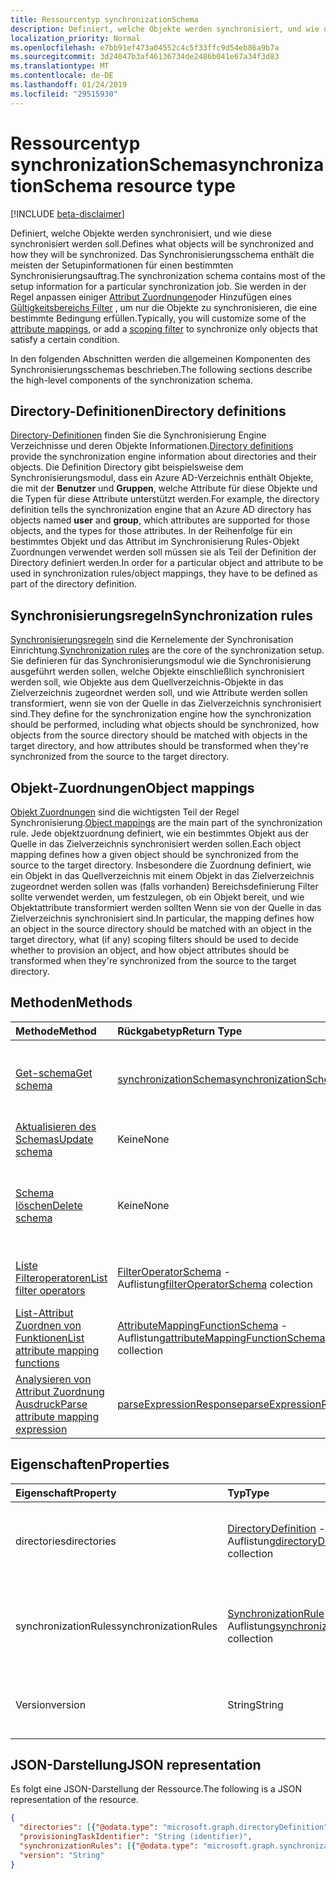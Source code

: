 ```yaml
---
title: Ressourcentyp synchronizationSchema
description: Definiert, welche Objekte werden synchronisiert, und wie diese synchronisiert werden soll. Das Synchronisierungsschema enthält die meisten der Setupinformationen für einen bestimmten Synchronisierungsauftrag. Sie werden in der Regel anpassen einiger Attribut Zuordnungen oder Hinzufügen eines Gültigkeitsbereichs Filters zum Synchronisieren von nur Objekte, die eine bestimmte Bedingung erfüllen.
localization_priority: Normal
ms.openlocfilehash: e7bb91ef473a04552c4c5f33ffc9d54eb86a9b7a
ms.sourcegitcommit: 3d24047b3af46136734de2486b041e67a34f3d83
ms.translationtype: MT
ms.contentlocale: de-DE
ms.lasthandoff: 01/24/2019
ms.locfileid: "29515930"
---
```

# <a name="synchronizationschema-resource-type"></a><span data-ttu-id="c0175-105">Ressourcentyp synchronizationSchema</span><span class="sxs-lookup"><span data-stu-id="c0175-105">synchronizationSchema resource type</span></span>

[!INCLUDE [beta-disclaimer](../../includes/beta-disclaimer.md)]

<span data-ttu-id="c0175-106">Definiert, welche Objekte werden synchronisiert, und wie diese synchronisiert werden soll.</span><span class="sxs-lookup"><span data-stu-id="c0175-106">Defines what objects will be synchronized and how they will be synchronized.</span></span> <span data-ttu-id="c0175-107">Das Synchronisierungsschema enthält die meisten der Setupinformationen für einen bestimmten Synchronisierungsauftrag.</span><span class="sxs-lookup"><span data-stu-id="c0175-107">The synchronization schema contains most of the setup information for a particular synchronization job.</span></span> <span data-ttu-id="c0175-108">Sie werden in der Regel anpassen einiger [Attribut Zuordnungen](synchronization-attributemapping.md)oder Hinzufügen eines [Gültigkeitsbereichs Filter](synchronization-filter.md) , um nur die Objekte zu synchronisieren, die eine bestimmte Bedingung erfüllen.</span><span class="sxs-lookup"><span data-stu-id="c0175-108">Typically, you will customize some of the [attribute mappings](synchronization-attributemapping.md), or add a [scoping filter](synchronization-filter.md) to synchronize only objects that satisfy a certain condition.</span></span>

<span data-ttu-id="c0175-109">In den folgenden Abschnitten werden die allgemeinen Komponenten des Synchronisierungsschemas beschrieben.</span><span class="sxs-lookup"><span data-stu-id="c0175-109">The following sections describe the high-level components of the synchronization schema.</span></span>

## <a name="directory-definitions"></a><span data-ttu-id="c0175-110">Directory-Definitionen</span><span class="sxs-lookup"><span data-stu-id="c0175-110">Directory definitions</span></span>

<span data-ttu-id="c0175-111">[Directory-Definitionen](synchronization-directorydefinition.md) finden Sie die Synchronisierung Engine Verzeichnisse und deren Objekte Informationen.</span><span class="sxs-lookup"><span data-stu-id="c0175-111">[Directory definitions](synchronization-directorydefinition.md) provide the synchronization engine information about directories and their objects.</span></span> <span data-ttu-id="c0175-112">Die Definition Directory gibt beispielsweise dem Synchronisierungsmodul, dass ein Azure AD-Verzeichnis enthält Objekte, die mit der **Benutzer** und **Gruppen**, welche Attribute für diese Objekte und die Typen für diese Attribute unterstützt werden.</span><span class="sxs-lookup"><span data-stu-id="c0175-112">For example, the directory definition tells the synchronization engine that an Azure AD directory has objects named **user** and **group**, which attributes are supported for those objects, and the types for those attributes.</span></span> <span data-ttu-id="c0175-113">In der Reihenfolge für ein bestimmtes Objekt und das Attribut im Synchronisierung Rules-Objekt Zuordnungen verwendet werden soll müssen sie als Teil der Definition der Directory definiert werden.</span><span class="sxs-lookup"><span data-stu-id="c0175-113">In order for a particular object and attribute to be used in synchronization rules/object mappings, they have to be defined as part of the directory definition.</span></span>

## <a name="synchronization-rules"></a><span data-ttu-id="c0175-114">Synchronisierungsregeln</span><span class="sxs-lookup"><span data-stu-id="c0175-114">Synchronization rules</span></span>

<span data-ttu-id="c0175-115">[Synchronisierungsregeln](synchronization-synchronizationrule.md) sind die Kernelemente der Synchronisation Einrichtung.</span><span class="sxs-lookup"><span data-stu-id="c0175-115">[Synchronization rules](synchronization-synchronizationrule.md) are the core of the synchronization setup.</span></span> <span data-ttu-id="c0175-116">Sie definieren für das Synchronisierungsmodul wie die Synchronisierung ausgeführt werden sollen, welche Objekte einschließlich synchronisiert werden soll, wie Objekte aus dem Quellverzeichnis-Objekte in das Zielverzeichnis zugeordnet werden soll, und wie Attribute werden sollen transformiert, wenn sie von der Quelle in das Zielverzeichnis synchronisiert sind.</span><span class="sxs-lookup"><span data-stu-id="c0175-116">They define for the synchronization engine how the synchronization should be performed, including what objects should be synchronized, how objects from the source directory should be matched with objects in the target directory, and how attributes should be transformed when they're synchronized from the source to the target directory.</span></span> 

## <a name="object-mappings"></a><span data-ttu-id="c0175-117">Objekt-Zuordnungen</span><span class="sxs-lookup"><span data-stu-id="c0175-117">Object mappings</span></span>

<span data-ttu-id="c0175-118">[Objekt Zuordnungen](synchronization-objectmapping.md) sind die wichtigsten Teil der Regel Synchronisierung.</span><span class="sxs-lookup"><span data-stu-id="c0175-118">[Object mappings](synchronization-objectmapping.md) are the main part of the synchronization rule.</span></span> <span data-ttu-id="c0175-119">Jede objektzuordnung definiert, wie ein bestimmtes Objekt aus der Quelle in das Zielverzeichnis synchronisiert werden sollen.</span><span class="sxs-lookup"><span data-stu-id="c0175-119">Each object mapping defines how a given object should be synchronized from the source to the target directory.</span></span> <span data-ttu-id="c0175-120">Insbesondere die Zuordnung definiert, wie ein Objekt in das Quellverzeichnis mit einem Objekt in das Zielverzeichnis zugeordnet werden sollen was (falls vorhanden) Bereichsdefinierung Filter sollte verwendet werden, um festzulegen, ob ein Objekt bereit, und wie Objektattribute transformiert werden sollten Wenn sie von der Quelle in das Zielverzeichnis synchronisiert sind.</span><span class="sxs-lookup"><span data-stu-id="c0175-120">In particular, the mapping defines how an object in the source directory should be matched with an object in the target directory, what (if any) scoping filters should be used to decide whether to provision an object, and how object attributes should be transformed when they're synchronized from the source to the target directory.</span></span>

## <a name="methods"></a><span data-ttu-id="c0175-121">Methoden</span><span class="sxs-lookup"><span data-stu-id="c0175-121">Methods</span></span>

| <span data-ttu-id="c0175-122">Methode</span><span class="sxs-lookup"><span data-stu-id="c0175-122">Method</span></span>        | <span data-ttu-id="c0175-123">Rückgabetyp</span><span class="sxs-lookup"><span data-stu-id="c0175-123">Return Type</span></span>               | <span data-ttu-id="c0175-124">Beschreibung</span><span class="sxs-lookup"><span data-stu-id="c0175-124">Description</span></span>                  |
|:--------------|:--------------------------|:-----------------------------|
|[<span data-ttu-id="c0175-125">Get-schema</span><span class="sxs-lookup"><span data-stu-id="c0175-125">Get schema</span></span>](../api/synchronization-synchronizationschema-get.md)    |[<span data-ttu-id="c0175-126">synchronizationSchema</span><span class="sxs-lookup"><span data-stu-id="c0175-126">synchronizationSchema</span></span>](synchronization-synchronizationschema.md)   |<span data-ttu-id="c0175-127">Lesen Sie Eigenschaften und Beziehungen des **SynchronizationSchema** -Objekts.</span><span class="sxs-lookup"><span data-stu-id="c0175-127">Read properties and relationships of the **synchronizationSchema** object.</span></span>|
|[<span data-ttu-id="c0175-128">Aktualisieren des Schemas</span><span class="sxs-lookup"><span data-stu-id="c0175-128">Update schema</span></span>](../api/synchronization-synchronizationschema-update.md)    |<span data-ttu-id="c0175-129">Keine</span><span class="sxs-lookup"><span data-stu-id="c0175-129">None</span></span>   |<span data-ttu-id="c0175-130">Aktualisieren Sie das Synchronisierungsschema.</span><span class="sxs-lookup"><span data-stu-id="c0175-130">Update the synchronization schema.</span></span> |
|[<span data-ttu-id="c0175-131">Schema löschen</span><span class="sxs-lookup"><span data-stu-id="c0175-131">Delete schema</span></span>](../api/synchronization-synchronizationschema-delete.md)    |<span data-ttu-id="c0175-132">Keine</span><span class="sxs-lookup"><span data-stu-id="c0175-132">None</span></span>   |<span data-ttu-id="c0175-133">Löschen Sie das angepasste Schema, das Schema auf die Standardkonfiguration zurücksetzen.</span><span class="sxs-lookup"><span data-stu-id="c0175-133">Delete the customized schema, resetting the schema to the default configuration.</span></span> |
|[<span data-ttu-id="c0175-134">Liste Filteroperatoren</span><span class="sxs-lookup"><span data-stu-id="c0175-134">List filter operators</span></span>](../api/synchronization-synchronizationschema-filteroperators.md)    |<span data-ttu-id="c0175-135">[FilterOperatorSchema](../resources/synchronization-filteroperatorschema.md) -Auflistung</span><span class="sxs-lookup"><span data-stu-id="c0175-135">[filterOperatorSchema](../resources/synchronization-filteroperatorschema.md) colection</span></span>   |<span data-ttu-id="c0175-136">Alle in den Gültigkeitsbereichen Filtern unterstützte Operatoren aufgelistet.</span><span class="sxs-lookup"><span data-stu-id="c0175-136">List all operators supported in the scoping filters.</span></span> |
|[<span data-ttu-id="c0175-137">List-Attribut Zuordnen von Funktionen</span><span class="sxs-lookup"><span data-stu-id="c0175-137">List attribute mapping functions</span></span>](../api/synchronization-synchronizationschema-functions.md)    |<span data-ttu-id="c0175-138">[AttributeMappingFunctionSchema](../resources/synchronization-attributemappingfunctionschema.md) -Auflistung</span><span class="sxs-lookup"><span data-stu-id="c0175-138">[attributeMappingFunctionSchema](../resources/synchronization-attributemappingfunctionschema.md) collection</span></span>   |<span data-ttu-id="c0175-139">Listen Sie alle Funktionen, die in das Attribut Zuordnung Ausdrücken unterstützt.</span><span class="sxs-lookup"><span data-stu-id="c0175-139">List all functions supported in the attribute mapping expressions.</span></span> |
|[<span data-ttu-id="c0175-140">Analysieren von Attribut Zuordnung Ausdruck</span><span class="sxs-lookup"><span data-stu-id="c0175-140">Parse attribute mapping expression</span></span>](../api/synchronization-synchronizationschema-parseexpression.md)|[<span data-ttu-id="c0175-141">parseExpressionResponse</span><span class="sxs-lookup"><span data-stu-id="c0175-141">parseExpressionResponse</span></span>](synchronization-parseexpressionresponse.md)|<span data-ttu-id="c0175-142">Ein Zeichenfolgenausdruck in einem [AttributeMappingSource analysieren</span><span class="sxs-lookup"><span data-stu-id="c0175-142">Parse a string expression into an [attributeMappingSource</span></span>|<span data-ttu-id="c0175-143">(.. / resources/synchronization_attributemappingsource.md) Objekt.</span><span class="sxs-lookup"><span data-stu-id="c0175-143">(../resources/synchronization_attributemappingsource.md) object.</span></span>|


## <a name="properties"></a><span data-ttu-id="c0175-144">Eigenschaften</span><span class="sxs-lookup"><span data-stu-id="c0175-144">Properties</span></span>

| <span data-ttu-id="c0175-145">Eigenschaft</span><span class="sxs-lookup"><span data-stu-id="c0175-145">Property</span></span>      | <span data-ttu-id="c0175-146">Typ</span><span class="sxs-lookup"><span data-stu-id="c0175-146">Type</span></span>      | <span data-ttu-id="c0175-147">Beschreibung</span><span class="sxs-lookup"><span data-stu-id="c0175-147">Description</span></span>    |
|:--------------|:----------|:---------------|
|<span data-ttu-id="c0175-148">directories</span><span class="sxs-lookup"><span data-stu-id="c0175-148">directories</span></span>            |<span data-ttu-id="c0175-149">[DirectoryDefinition](synchronization-directorydefinition.md) -Auflistung</span><span class="sxs-lookup"><span data-stu-id="c0175-149">[directoryDefinition](synchronization-directorydefinition.md) collection</span></span>   |<span data-ttu-id="c0175-150">Beschreibt Verzeichnisse und Objekte, die Teil der [SynchronizationJob](synchronization-synchronizationjob.md) oder [SynchronisationVorlage](synchronization-synchronizationtemplate.md)sind.</span><span class="sxs-lookup"><span data-stu-id="c0175-150">Describes directories and objects that are part of the [synchronizationJob](synchronization-synchronizationjob.md) or [synchronizationTemplate](synchronization-synchronizationtemplate.md).</span></span> |
|<span data-ttu-id="c0175-151">synchronizationRules</span><span class="sxs-lookup"><span data-stu-id="c0175-151">synchronizationRules</span></span>   |<span data-ttu-id="c0175-152">[SynchronizationRule](synchronization-synchronizationrule.md) -Auflistung</span><span class="sxs-lookup"><span data-stu-id="c0175-152">[synchronizationRule](synchronization-synchronizationrule.md) collection</span></span>   |<span data-ttu-id="c0175-153">Eine Auflistung von Regeln für die [SynchronizationJob](synchronization-synchronizationjob.md) oder [SynchronisationVorlage](synchronization-synchronizationtemplate.md)konfiguriert sind,</span><span class="sxs-lookup"><span data-stu-id="c0175-153">A collection of synchronization rules configured for the [synchronizationJob](synchronization-synchronizationjob.md) or [synchronizationTemplate](synchronization-synchronizationtemplate.md),</span></span> |
|<span data-ttu-id="c0175-154">Version</span><span class="sxs-lookup"><span data-stu-id="c0175-154">version</span></span>                |<span data-ttu-id="c0175-155">String</span><span class="sxs-lookup"><span data-stu-id="c0175-155">String</span></span>                             |<span data-ttu-id="c0175-156">Die Version des Schemas, bei jeder Änderung Schema automatisch aktualisiert.</span><span class="sxs-lookup"><span data-stu-id="c0175-156">The version of the schema, updated automatically with every schema change.</span></span>|


## <a name="json-representation"></a><span data-ttu-id="c0175-157">JSON-Darstellung</span><span class="sxs-lookup"><span data-stu-id="c0175-157">JSON representation</span></span>

<span data-ttu-id="c0175-158">Es folgt eine JSON-Darstellung der Ressource.</span><span class="sxs-lookup"><span data-stu-id="c0175-158">The following is a JSON representation of the resource.</span></span>

<!-- {
  "blockType": "resource",
  "optionalProperties": [

  ],
  "@odata.type": "microsoft.graph.synchronizationSchema"
}-->

```json
{
  "directories": [{"@odata.type": "microsoft.graph.directoryDefinition"}],
  "provisioningTaskIdentifier": "String (identifier)",
  "synchronizationRules": [{"@odata.type": "microsoft.graph.synchronizationRule"}],
  "version": "String"
}
```

<!-- uuid: 8fcb5dbc-d5aa-4681-8e31-b001d5168d79
2015-10-25 14:57:30 UTC -->
<!--
{
  "type": "#page.annotation",
  "description": "synchronizationSchema resource",
  "keywords": "",
  "section": "documentation",
  "tocPath": "",
  "suppressions": [
    "Error: /api-reference/beta/resources/synchronization-synchronizationschema.md:\r\n      Exception processing links.\r\n    System.ArgumentException: Link Definition was null. Link text: !INCLUDE [beta-disclaimer](../../includes/beta-disclaimer.md)\r\n      at ApiDoctor.Validation.DocFile.get_LinkDestinations()\r\n      at ApiDoctor.Validation.DocSet.ValidateLinks(Boolean includeWarnings, String[] relativePathForFiles, IssueLogger issues, Boolean requireFilenameCaseMatch, Boolean printOrphanedFiles)"
  ]
}
-->

